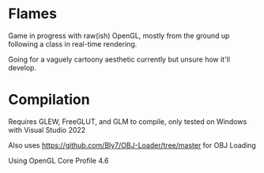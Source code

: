 # Flames
 
Game in progress with raw(ish) OpenGL, mostly from the ground up following a class in real-time rendering.

Going for a vaguely cartoony aesthetic currently but unsure how it'll develop.

# Compilation
Requires GLEW, FreeGLUT, and GLM to compile, only tested on Windows with Visual Studio 2022

Also uses https://github.com/Bly7/OBJ-Loader/tree/master for OBJ Loading

Using OpenGL Core Profile 4.6
